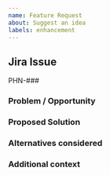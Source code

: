 ```yaml
---
name: Feature Request
about: Suggest an idea
labels: enhancement
---
```


## Jira Issue
PHN-###

### Problem / Opportunity
### Proposed Solution
### Alternatives considered
### Additional context